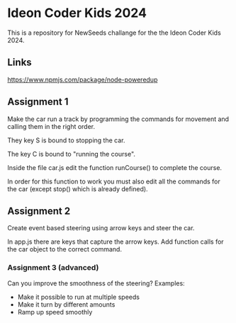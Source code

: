 # Ideon Coder Kids 2024

This is a repository for NewSeeds challange for the the Ideon Coder Kids 2024.

## Links

https://www.npmjs.com/package/node-poweredup


## Assignment 1

Make the car run a track by programming the commands for movement and calling them in the right order.

They key S is bound to stopping the car.

The key C is bound to "running the course".

Inside the file car.js edit the function runCourse() to complete the course.

In order for this function to work you must also edit all the commands for the car (except stop() which is already defined).

## Assignment 2

Create event based steering using arrow keys and steer the car.

In app.js there are keys that capture the arrow keys. Add function calls for the car object to the correct command.

### Assignment 3 (advanced)

Can you improve the smoothness of the steering? Examples:

* Make it possible to run at multiple speeds
* Make it turn by different amounts
* Ramp up speed smoothly

